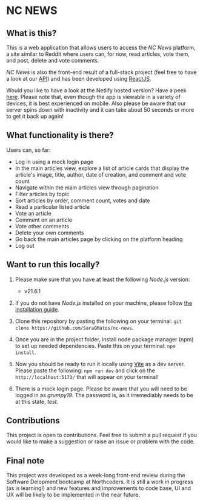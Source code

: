 # NC NEWS

## What is this?

This is a web application that allows users to access the _NC News_ platform, a site similar to Reddit where users can, for now, read articles, vote them, and post, delete and vote comments. 

_NC News_ is also the front-end result of a full-stack project (feel free to have a look at our [API](https://github.com/SaraGMatos/backend-project)) and has been developed using [ReactJS](https://react.dev/). 

Would you like to have a look at the Netlify hosted version? Have a peek [here](https://my-ncnews.netlify.app/). Please note that, even though the app is viewable in a variety of devices, it is best experienced on mobile. Also please be aware that our server spins down with inactivity and it can take about 50 seconds or more to get it back up again!

## What functionality is there?

Users can, so far:

- Log in using a mock login page
- In the main articles view, explore a list of article cards that display the article's image, title, author, date of creation, and comment and vote count
- Navigate within the main articles view through pagination
- Filter articles by topic
- Sort articles by order, comment count, votes and date
- Read a particular listed article
- Vote an article
- Comment on an article
- Vote other comments
- Delete your own comments
- Go back the main articles page by clicking on the platform heading
- Log out

## Want to run this locally?

1. Please make sure that you have at least the following _Node.js_ version:

   - v21.6.1

2. If you do not have _Node.js_ installed on your machine, please follow [the installation guide](https://nodejs.org/en/learn/getting-started/how-to-install-nodejs).

3. Clone this repository by pasting the following on your terminal: `git clone https://github.com/SaraGMatos/nc-news`.

4. Once you are in the project folder, install node package manager (npm) to set up needed dependencies. Paste this on your terminal: `npm install`.

5. Now you should be ready to run it locally using [Vite](https://vitejs.dev/guide/why.html) as a dev server. Please paste the following: `npm run dev` and click on the `http://localhost:5173/` that will appear on your terminal!

6. There is a mock login page. Please be aware that you will need to be logged in as _grumpy19_. The password is, as it irremediably needs to be at this state, _test_. 

## Contributions

This project is open to contributions. Feel free to submit a pull request if you would like to make a suggestion or raise an issue or problem with the code.

## Final note

This project was developed as a week-long front-end review during the Software Delopment bootcamp at Northcoders. It is still a work in progress (as is learning!) and new features and improvements to code base, UI and UX will be likely to be implemented in the near future.
